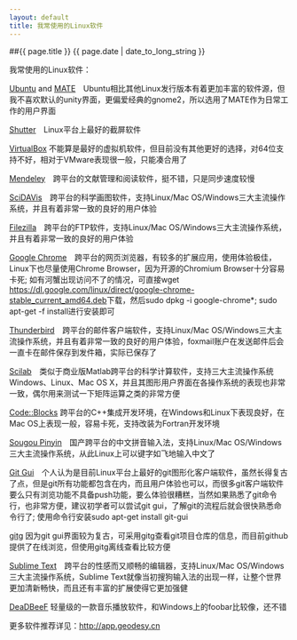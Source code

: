 ```yaml
---
layout: default
title: 我常使用的Linux软件
---
```

##{{ page.title }}
{{ page.date | date_to_long_string }}

我常使用的Linux软件：

<a href="http://www.ubuntu.com">Ubuntu</a> and <a href="http://mate-desktop.org">MATE</a>　Ubuntu相比其他Linux发行版本有着更加丰富的软件源，但我不喜欢默认的unity界面，更偏爱经典的gnome2，所以选用了MATE作为日常工作的用户界面

<a href="http://shutter-project.org">Shutter</a>　Linux平台上最好的截屏软件

<a href="https://www.virtualbox.org">VirtualBox</a> 不能算是最好的虚拟机软件，但目前没有其他更好的选择，对64位支持不好，相对于VMware表现很一般，只能凑合用了

<a href="http://www.mendeley.com">Mendeley</a>　跨平台的文献管理和阅读软件，挺不错，只是同步速度较慢

<a href="http://scidavis.sourceforge.net">SciDAVis</a>　跨平台的科学画图软件，支持Linux/Mac OS/Windows三大主流操作系统，并且有着非常一致的良好的用户体验

<a href="https://filezilla-project.org">Filezilla</a>　跨平台的FTP软件，支持Linux/Mac OS/Windows三大主流操作系统，并且有着非常一致的良好的用户体验

<a href="http://www.google.com/chrome">Google Chrome</a>　跨平台的网页浏览器，有较多的扩展应用，使用体验极佳，Linux下也尽量使用Chrome Browser，因为开源的Chromium Browser十分容易卡死; 如有河蟹出现访问不了的情况，可直接<span class="linecode">wget https://dl.google.com/linux/direct/google-chrome-stable_current_amd64.deb</span>下载，然后<span class="linecode">sudo dpkg -i google-chrome*; sudo apt-get -f install</span>进行安装即可

<a href="https://www.mozilla.org/thunderbird">Thunderbird</a>　跨平台的邮件客户端软件，支持Linux/Mac OS/Windows三大主流操作系统，并且有着非常一致的良好的用户体验，foxmail账户在发送邮件后会一直卡在邮件保存到发件箱，实际已保存了

<a href="http://www.scilab.org">Scilab</a>　类似于商业版Matlab跨平台的科学计算软件，支持三大主流操作系统Windows、Linux、Mac OS X，并且其图形用户界面在各操作系统的表现也非常一致，偶尔用来测试一下矩阵运算之类的非常方便

<a href="http://www.codeblocks.org">Code::Blocks</a> 跨平台的C++集成开发环境，在Windows和Linux下表现良好，在Mac OS上表现一般，容易卡死，支持改装为Fortran开发环境

<a href="http://pinyin.sogou.com">Sougou Pinyin</a>　国产跨平台的中文拼音输入法，支持Linux/Mac OS/Windows三大主流操作系统，从此Linux上可以键字如飞地输入中文了

<a href="https://www.kernel.org/pub/software/scm/git/docs">Git Gui</a>　个人认为是目前Linux平台上最好的git图形化客户端软件，虽然长得复古了点，但是git所有功能都包含在内，而且用户体验也可以，而很多git客户端软件要么只有浏览功能不具备push功能，要么体验很糟糕，当然如果熟悉了git命令行，也非常方便，建议初学者可以尝试git gui，了解git的流程后就会很快熟悉命令行了; 使用命令行安装<span class="linecode">sudo apt-get install git-gui</span>

<a href="https://git.gnome.org/browse/gitg">gitg</a> 因为git gui界面较为复古，可采用gitg查看git项目仓库的信息，而目前github提供了在线浏览，但使用gitg离线查看比较方便

<a href="http://www.sublimetext.com">Sublime Text</a>　跨平台的性感而又顺畅的编辑器，支持Linux/Mac OS/Windows三大主流操作系统，Sublime Text就像当初搜狗输入法的出现一样，让整个世界更加清新畅快，而且还有丰富的扩展使得它更加强健

<a href="http://deadbeef.sourceforge.net">DeaDBeeF</a>  轻量级的一款音乐播放软件，和Windows上的foobar比较像，还不错 

更多软件推荐详见：<a href="http://app.geodesy.cn">http://app.geodesy.cn</a>

